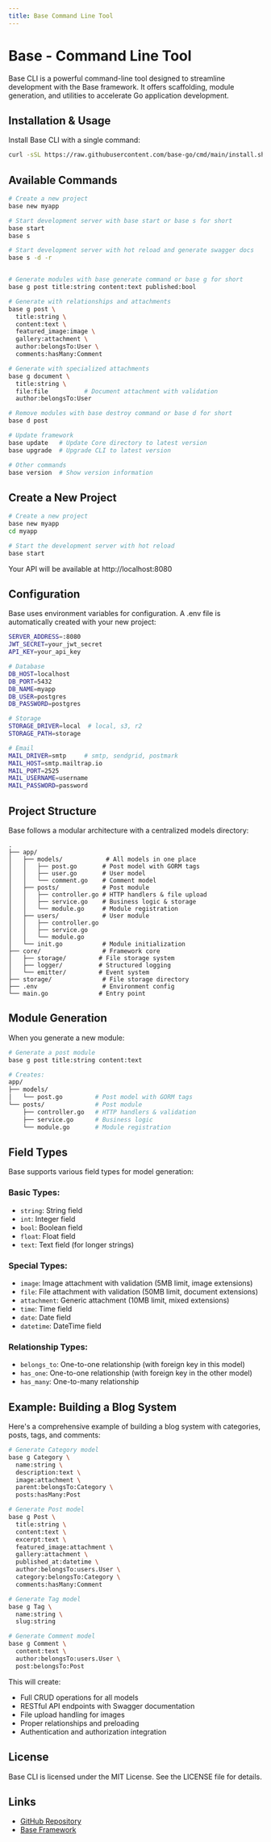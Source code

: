 ```yaml
---
title: Base Command Line Tool
---
```


# Base - Command Line Tool

Base CLI is a powerful command-line tool designed to streamline development with the Base framework. It offers scaffolding, module generation, and utilities to accelerate Go application development.

## Installation & Usage

Install Base CLI with a single command:

```bash
curl -sSL https://raw.githubusercontent.com/base-go/cmd/main/install.sh | bash
```

## Available Commands

```bash
# Create a new project
base new myapp

# Start development server with base start or base s for short
base start 
base s

# Start development server with hot reload and generate swagger docs
base s -d -r


# Generate modules with base generate command or base g for short
base g post title:string content:text published:bool

# Generate with relationships and attachments
base g post \
  title:string \
  content:text \
  featured_image:image \
  gallery:attachment \
  author:belongsTo:User \
  comments:hasMany:Comment

# Generate with specialized attachments
base g document \
  title:string \
  file:file          # Document attachment with validation
  author:belongsTo:User

# Remove modules with base destroy command or base d for short
base d post

# Update framework
base update   # Update Core directory to latest version
base upgrade  # Upgrade CLI to latest version

# Other commands
base version  # Show version information
```

## Create a New Project

```bash
# Create a new project
base new myapp
cd myapp

# Start the development server with hot reload
base start
```

Your API will be available at http://localhost:8080

## Configuration

Base uses environment variables for configuration. A .env file is automatically created with your new project:

```bash
SERVER_ADDRESS=:8080
JWT_SECRET=your_jwt_secret
API_KEY=your_api_key

# Database
DB_HOST=localhost
DB_PORT=5432
DB_NAME=myapp
DB_USER=postgres
DB_PASSWORD=postgres

# Storage
STORAGE_DRIVER=local  # local, s3, r2
STORAGE_PATH=storage

# Email
MAIL_DRIVER=smtp     # smtp, sendgrid, postmark
MAIL_HOST=smtp.mailtrap.io
MAIL_PORT=2525
MAIL_USERNAME=username
MAIL_PASSWORD=password
```

## Project Structure

Base follows a modular architecture with a centralized models directory:

```
.
├── app/
│   ├── models/            # All models in one place
│   │   ├── post.go       # Post model with GORM tags
│   │   ├── user.go       # User model
│   │   └── comment.go    # Comment model
│   ├── posts/            # Post module
│   │   ├── controller.go # HTTP handlers & file upload
│   │   ├── service.go    # Business logic & storage
│   │   └── module.go     # Module registration
│   ├── users/            # User module
│   │   ├── controller.go
│   │   ├── service.go
│   │   └── module.go
│   └── init.go           # Module initialization
├── core/                 # Framework core
│   ├── storage/         # File storage system
│   ├── logger/          # Structured logging
│   └── emitter/         # Event system
├── storage/              # File storage directory
├── .env                  # Environment config
└── main.go              # Entry point
```

## Module Generation

When you generate a new module:

```bash
# Generate a post module
base g post title:string content:text

# Creates:
app/
├── models/
│   └── post.go         # Post model with GORM tags
└── posts/              # Post module
    ├── controller.go   # HTTP handlers & validation
    ├── service.go      # Business logic
    └── module.go       # Module registration
```

## Field Types

Base supports various field types for model generation:

### Basic Types:

- `string`: String field
- `int`: Integer field
- `bool`: Boolean field
- `float`: Float field
- `text`: Text field (for longer strings)

### Special Types:

- `image`: Image attachment with validation (5MB limit, image extensions)
- `file`: File attachment with validation (50MB limit, document extensions)
- `attachment`: Generic attachment (10MB limit, mixed extensions)
- `time`: Time field
- `date`: Date field
- `datetime`: DateTime field

### Relationship Types:

- `belongs_to`: One-to-one relationship (with foreign key in this model)
- `has_one`: One-to-one relationship (with foreign key in the other model)
- `has_many`: One-to-many relationship

## Example: Building a Blog System

Here's a comprehensive example of building a blog system with categories, posts, tags, and comments:

```bash
# Generate Category model
base g Category \
  name:string \
  description:text \
  image:attachment \
  parent:belongsTo:Category \
  posts:hasMany:Post

# Generate Post model
base g Post \
  title:string \
  content:text \
  excerpt:text \
  featured_image:attachment \
  gallery:attachment \
  published_at:datetime \
  author:belongsTo:users.User \
  category:belongsTo:Category \
  comments:hasMany:Comment

# Generate Tag model
base g Tag \
  name:string \
  slug:string

# Generate Comment model
base g Comment \
  content:text \
  author:belongsTo:users.User \
  post:belongsTo:Post
```

This will create:

- Full CRUD operations for all models
- RESTful API endpoints with Swagger documentation
- File upload handling for images
- Proper relationships and preloading
- Authentication and authorization integration

## License

Base CLI is licensed under the MIT License. See the LICENSE file for details.

## Links

- [GitHub Repository](https://github.com/BaseTechStack/cmd)
- [Base Framework](./index)
